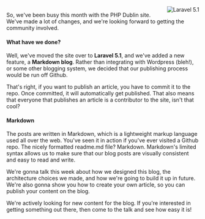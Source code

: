 <img src="/img/laravel-logo.png" alt="Laravel 5.1" style="float:right; margin: 0px 0px 10px 10px">

So, we've been busy this month with the PHP Dublin site. We've made a lot of changes, and we're looking forward to getting the community involved.

#### What have we done?

Well, we've moved the site over to **Laravel 5.1**, and we've added a new feature, a **Markdown blog**.
Rather than integrating with Wordpress (bleh!), or some other blogging system, we decided that our publishing process would be run off Github.

That's right, if you want to publish an article, you have to commit it to the repo. Once committed, it will automatically get published. That also means that everyone that publishes an article is a contributor to the site, isn't that cool?

#### Markdown
The posts are written in Markdown, which is a lightweight markup language used all over the web. You've seen it in action if you've ever visited a Github repo. The nicely formatted readme.md file? Markdown.
Markdown's limited syntax allows us to make sure that our blog posts are visually consistent and easy to read and write.

We're gonna talk this week about how we designed this blog, the architecture choices we made, and how we're going to build it up in future. We're also gonna show you how to create your own article, so you can publish your content on the blog.

We're actively looking for new content for the blog. If you're interested in getting something out there, then come to the talk and see how easy it is!